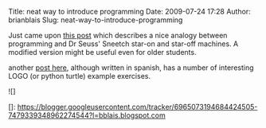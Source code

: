 Title: neat way to introduce programming
Date: 2009-07-24 17:28
Author: brianblais
Slug: neat-way-to-introduce-programming

Just came upon [this post][] which describes a nice analogy between
programming and Dr Seuss' Sneetch star-on and star-off machines. A
modified version might be useful even for older students.

another [post here][], although written in spanish, has a number of
interesting LOGO (or python turtle) example exercises.

<div class="blogger-post-footer">
![]

</div>

  [this post]: http://jackcoughonsoftware.blogspot.com/2009/05/teaching-functional-programming-to-kids.html
  [post here]: http://neoparaiso.com/logo/ejercicios-de-geometria.html
  []: https://blogger.googleusercontent.com/tracker/6965073194684424505-7479339348962274544?l=bblais.blogspot.com
